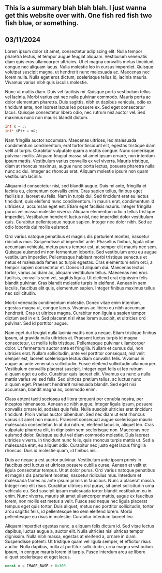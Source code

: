 This is a summary blah blah blah. I just wanna get this website over with. One fish red fish two fish blue, or something.
---
03/11/2024
---
Lorem ipsum dolor sit amet, consectetur adipiscing elit. Nulla tempor pharetra lectus, et tempor augue feugiat aliquam. Vestibulum venenatis diam quis eros ullamcorper ultricies. Ut et magna convallis metus tincidunt congue nec aliquam lacus. Nulla molestie leo in cursus imperdiet. Quisque volutpat suscipit magna, ut hendrerit nunc malesuada ac. Maecenas nec lorem nulla. Nulla eget eros dictum, scelerisque tellus id, lacinia mauris. Vivamus varius nibh quis iaculis molestie.

Nunc ut mattis diam. Duis vel facilisis mi. Quisque porta vestibulum tellus vel lacinia. Morbi varius est nec nulla pulvinar commodo. Mauris porta ac dolor elementum pharetra. Duis sagittis, nibh et dapibus vehicula, odio ex tincidunt ante, non laoreet lacus leo posuere ex. Sed eget consectetur lacus. Quisque consectetur libero odio, nec rutrum nisl auctor vel. Sed maximus nunc non mauris blandit dictum.

```cpp
int x = 3;
int* iPtr = x&;
````
Nam fringilla auctor accumsan. Maecenas ultrices, leo malesuada condimentum condimentum, erat tortor tincidunt elit, egestas tristique diam velit at turpis. Curabitur vulputate quam a mattis congue. Nunc scelerisque pulvinar mollis. Aliquam feugiat massa sit amet ipsum ornare, non interdum ipsum mattis. Vestibulum varius convallis ex vel viverra. Mauris tristique, diam at rhoncus maximus, augue nunc porta lectus, posuere pharetra nulla nunc ac dui. Integer ac rhoncus erat. Aliquam molestie ipsum non quam vestibulum lacinia.

Aliquam id consectetur nisi, sed blandit augue. Duis mi ante, fringilla et lacinia eu, elementum convallis enim. Cras sapien tellus, finibus eget facilisis a, laoreet eu felis. Nam in turpis dui. Sed tincidunt erat eu lectus tincidunt, quis eleifend nunc condimentum. In mauris erat, condimentum id ultricies a, accumsan eget est. Etiam eget facilisis mauris. Integer fringilla purus vel massa molestie viverra. Aliquam elementum odio a tellus tristique imperdiet. Vestibulum hendrerit luctus nisl, nec imperdiet dolor vestibulum quis. Curabitur pellentesque neque sapien. Integer nec dolor nibh. Sed ac odio lobortis dui mollis euismod.

Orci varius natoque penatibus et magnis dis parturient montes, nascetur ridiculus mus. Suspendisse ut imperdiet ante. Phasellus finibus, ligula vitae accumsan vehicula, metus purus tempor est, at semper elit mauris nec sem. Quisque euismod mi non fermentum lobortis. Sed vestibulum arcu eu augue vestibulum imperdiet. Pellentesque habitant morbi tristique senectus et netus et malesuada fames ac turpis egestas. Cras elementum enim orci, a tempor sapien consectetur et. Donec id aliquam dui. Maecenas lectus tortor, varius ac diam ac, aliquam vestibulum tellus. Maecenas nec eros facilisis, convallis sem vel, sagittis ligula. Ut eleifend erat dignissim felis blandit pulvinar. Cras blandit molestie turpis in eleifend. Aenean in sem iaculis, faucibus elit quis, elementum sapien. Integer finibus maximus tellus nec sollicitudin.

Morbi venenatis condimentum molestie. Donec vitae enim interdum, egestas magna ut, congue lacus. Vivamus ac libero eu nibh accumsan hendrerit. Cras ut ultrices magna. Curabitur non ligula a sapien tempor dictum sed in elit. Sed placerat nisl vitae lorem suscipit, et ultricies orci pulvinar. Sed id porttitor augue.

Nam eget dui feugiat nulla lacinia mattis non a neque. Etiam tristique finibus ipsum, at gravida nulla ultricies at. Praesent luctus turpis id magna consectetur, ut mollis felis tristique. Pellentesque pulvinar ullamcorper dolor. Ut fermentum auctor ante et fringilla. Nullam et cursus dui, non ultricies erat. Nullam sollicitudin, ante vel porttitor consequat, nisl velit semper est, laoreet scelerisque lectus diam convallis felis. Vivamus in augue ac ante venenatis sollicitudin. Fusce eleifend sollicitudin ullamcorper. Vestibulum convallis placerat suscipit. Integer eget felis ut leo rutrum aliquam eget eu odio. Curabitur quis laoreet elit. Vivamus eu nunc a nulla mattis varius vel sed felis. Sed ultrices pretium tellus, ac luctus nunc aliquam eget. Praesent hendrerit malesuada blandit. Sed eget nisi accumsan, blandit magna ac, commodo enim.

Class aptent taciti sociosqu ad litora torquent per conubia nostra, per inceptos himenaeos. Aenean ac nibh augue. Integer ligula ipsum, posuere convallis ornare id, sodales quis felis. Nulla suscipit ultricies erat tincidunt tincidunt. Proin varius auctor bibendum. Sed nec diam ut erat rhoncus varius sit amet non mauris. Praesent consequat augue scelerisque mauris malesuada consectetur. In at dui rutrum, eleifend lacus in, aliquet leo. Cras vulputate pharetra elit, in dignissim sem scelerisque non. Maecenas nec euismod dolor. Quisque eu dui vel diam commodo molestie. Duis laoreet ultricies viverra. In tincidunt nunc felis, quis rhoncus turpis mattis ut. Sed a malesuada erat, eu aliquet odio. Curabitur nec justo eget lacus fringilla rhoncus. Duis id molestie quam, id finibus nisi.

Duis ac neque a est auctor pulvinar. Vestibulum ante ipsum primis in faucibus orci luctus et ultrices posuere cubilia curae; Aenean et velit et ligula consectetur tempus. Ut at dolor purus. Orci varius natoque penatibus et magnis dis parturient montes, nascetur ridiculus mus. Interdum et malesuada fames ac ante ipsum primis in faucibus. Nunc a placerat massa. Integer nec elit risus. Curabitur ultrices nisl purus, sit amet sollicitudin urna vehicula eu. Sed suscipit ipsum malesuada tortor blandit vestibulum eu in enim. Nunc viverra, mauris sit amet ullamcorper mattis, augue ex faucibus lorem, non mollis est metus a velit. Fusce sed neque nec ligula placerat tempus eget quis tortor. Duis aliquet, metus nec porttitor sollicitudin, tortor arcu sagittis felis, id pellentesque leo sem eleifend lorem. Morbi pellentesque eu risus in molestie. Curabitur interdum laoreet leo.

Aliquam imperdiet egestas nunc, a aliquam felis dictum id. Sed vitae lectus dapibus, luctus augue a, auctor elit. Nulla ultricies nisl ultrices tempor dignissim. Nulla nibh massa, egestas at eleifend a, ornare in diam. Suspendisse potenti. Ut tristique quam vel ligula semper, et efficitur risus auctor. Nulla dapibus, nulla at porttitor sollicitudin, urna magna vestibulum ipsum, in congue mauris lorem id turpis. Fusce interdum arcu ac libero aliquet scelerisque et eget lacus. 

```javascript
const m = IMAGE_BASE + 0x300
````
